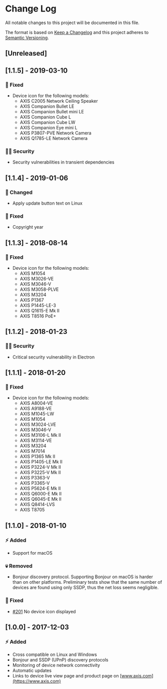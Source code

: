 # Change Log

All notable changes to this project will be documented in this file.

The format is based on [Keep a Changelog](http://keepachangelog.com/) and this project adheres to [Semantic Versioning](http://semver.org/).

## [Unreleased]

## [1.1.5] - 2019-03-10

### :syringe: Fixed
- Device icon for the following models:
    - AXIS C2005 Network Ceiling Speaker
    - AXIS Companion Bullet LE
    - AXIS Companion Bullet mini LE
    - AXIS Companion Cube L
    - AXIS Companion Cube LW
    - AXIS Companion Eye mini L
    - AXIS P3807-PVE Network Camera
    - AXIS Q1785-LE Network Camera

### :policeman: Security
- Security vulnerabilities in transient dependencies

## [1.1.4] - 2019-01-06

### :wrench: Changed
- Apply update button text on Linux

### :syringe: Fixed
- Copyright year

## [1.1.3] - 2018-08-14

### :syringe: Fixed
- Device icon for the following models:
    - AXIS M1054
    - AXIS M3026-VE
    - AXIS M3046-V
    - AXIS M3058-PLVE
    - AXIS M3204
    - AXIS P1367
    - AXIS P1445-LE-3
    - AXIS Q1615-E Mk II
    - AXIS T8516 PoE+

## [1.1.2] - 2018-01-23

### :policeman: Security
- Critical security vulnerability in Electron

## [1.1.1] - 2018-01-20

### :syringe: Fixed
- Device icon for the following models:
    - AXIS A8004-VE
    - AXIS A9188-VE
    - AXIS M1045-LW
    - AXIS M1054
    - AXIS M3024-LVE
    - AXIS M3046-V
    - AXIS M3106-L Mk II
    - AXIS M3114-VE
    - AXIS M3204
    - AXIS M7014
    - AXIS P1365 Mk II
    - AXIS P1405-LE Mk II
    - AXIS P3224-V Mk II
    - AXIS P3225-V Mk II
    - AXIS P3363-V
    - AXIS P3365-V
    - AXIS P5624-E Mk II
    - AXIS Q6000-E Mk II
    - AXIS Q6045-E Mk II
    - AXIS Q8414-LVS
    - AXIS T8705

## [1.1.0] - 2018-01-10

### :zap: Added
- Support for macOS

### :skull: Removed
- Bonjour discovery protocol. Supporting Bonjour on macOS is harder than on other platforms. Preliminary tests show that the same number of devices are found using only SSDP, thus the net loss seems negligible.

### :syringe: Fixed
- [#201](https://github.com/FantasticFiasco/searchlight/issues/201) No device icon displayed

## [1.0.0] - 2017-12-03

### :zap: Added
- Cross compatible on Linux and Windows
- Bonjour and SSDP (UPnP) discovery protocols
- Monitoring of device network connectivity
- Automatic updates
- Links to device live view page and product page on [www.axis.com](https://www.axis.com)
